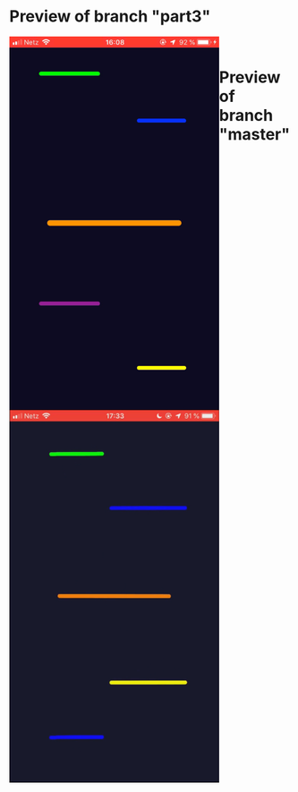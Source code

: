 # Preview of branch "part3"    
<p><a href="url"><img src="image-part3.gif" align="left" height="667" width="375" ></a><br>

# Preview of branch "master"
<p><a href="url"><img src="image-master.gif" align="left" height="667" width="375" ></a><br>
